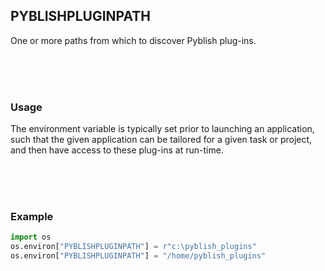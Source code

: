 ## PYBLISHPLUGINPATH

One or more paths from which to discover Pyblish plug-ins.

<br>
<br>
<br>

### Usage

The environment variable is typically set prior to launching an application, such that the given application can be tailored for a given task or project, and then have access to these plug-ins at run-time.

<br>
<br>
<br>

### Example

```python
import os
os.environ["PYBLISHPLUGINPATH"] = r"c:\pyblish_plugins"
os.environ["PYBLISHPLUGINPATH"] = "/home/pyblish_plugins"
```